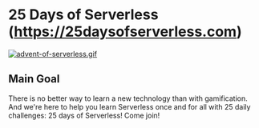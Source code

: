 # 25 Days of Serverless (https://25daysofserverless.com)

[![advent-of-serverless.gif](https://s5.gifyu.com/images/advent-of-serverless.gif)](https://gifyu.com/image/vNo5)

## Main Goal

There is no better way to learn a new technology than with gamification. And we're here to help you learn Serverless once and for all with 25 daily challenges: 25 days of Serverless! Come join!


